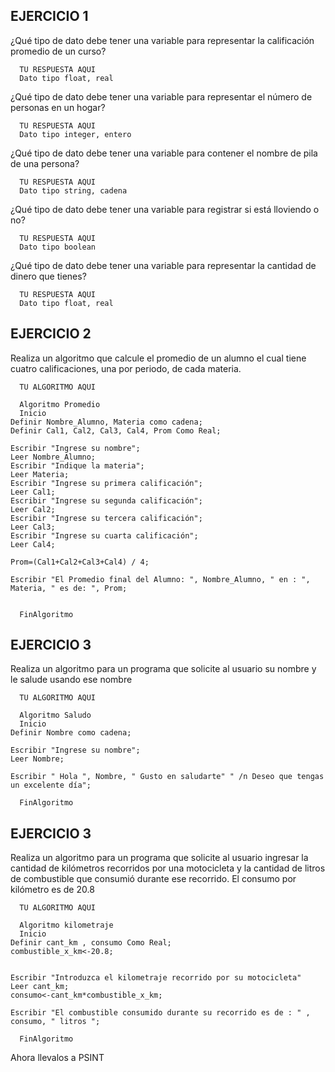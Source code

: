 ## EJERCICIO 1

¿Qué tipo de dato debe tener una variable para representar la calificación promedio de un
curso?

      TU RESPUESTA AQUI
      Dato tipo float, real

¿Qué tipo de dato debe tener una variable para representar el número de personas en un
hogar?

      TU RESPUESTA AQUI
      Dato tipo integer, entero

¿Qué tipo de dato debe tener una variable para contener el nombre de pila de una persona?

      TU RESPUESTA AQUI
      Dato tipo string, cadena

¿Qué tipo de dato debe tener una variable para registrar si está lloviendo o no?

      TU RESPUESTA AQUI
      Dato tipo boolean

¿Qué tipo de dato debe tener una variable para representar la cantidad de dinero que
tienes?

      TU RESPUESTA AQUI
      Dato tipo float, real
      
## EJERCICIO 2

Realiza un algoritmo que calcule el promedio de un alumno el cual tiene cuatro calificaciones, una por periodo, de cada materia.

      TU ALGORITMO AQUI
      
      Algoritmo Promedio
      Inicio
	Definir Nombre_Alumno, Materia como cadena;
	Definir Cal1, Cal2, Cal3, Cal4, Prom Como Real;
	
	Escribir "Ingrese su nombre";
	Leer Nombre_Alumno;
	Escribir "Indique la materia";
	Leer Materia;
	Escribir "Ingrese su primera calificación";
	Leer Cal1;
	Escribir "Ingrese su segunda calificación";
	Leer Cal2;
	Escribir "Ingrese su tercera calificación";
	Leer Cal3;
	Escribir "Ingrese su cuarta calificación";
	Leer Cal4;
	
	Prom=(Cal1+Cal2+Cal3+Cal4) / 4;
	
	Escribir "El Promedio final del Alumno: ", Nombre_Alumno, " en : ", Materia, " es de: ", Prom;
	
	
      FinAlgoritmo
      
      
## EJERCICIO 3

Realiza un algoritmo para un programa que solicite al usuario su nombre y le salude usando ese nombre

      TU ALGORITMO AQUI 
      
      Algoritmo Saludo
      Inicio
	Definir Nombre como cadena;
	
	Escribir "Ingrese su nombre";
	Leer Nombre;
	
	Escribir " Hola ", Nombre, " Gusto en saludarte" " /n Deseo que tengas un excelente día";
	
      FinAlgoritmo

## EJERCICIO 3

Realiza un algoritmo para  un programa que solicite al usuario ingresar la cantidad de kilómetros recorridos por una motocicleta y la cantidad de litros de combustible que consumió durante ese recorrido. El consumo por kilómetro es de 20.8

      TU ALGORITMO AQUI  
      
      Algoritmo kilometraje
      Inicio
	Definir cant_km , consumo Como Real;
	combustible_x_km<-20.8;
	
	
	Escribir "Introduzca el kilometraje recorrido por su motocicleta"
	Leer cant_km;
	consumo<-cant_km*combustible_x_km;
	
	Escribir "El combustible consumido durante su recorrido es de : " , consumo, " litros ";
	
      FinAlgoritmo

      

Ahora llevalos a PSINT
